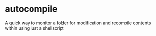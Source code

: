 autocompile
===========

A quick way to monitor a folder for modification and recompile contents within using just a shellscript
